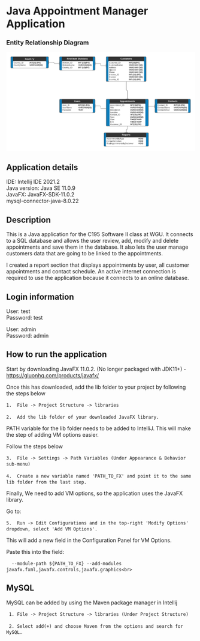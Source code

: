 # Java Appointment Manager Application

### Entity Relationship Diagram

![ScreenShot](https://github.com/RonMercier/Java-Appointment-Manager/blob/master/AppointmentManagerERD.png)

## Application details

IDE: Intellij IDE 2021.2<br>
Java version: Java SE 11.0.9<br>
JavaFX: JavaFX-SDK-11.0.2<br>
mysql-connector-java-8.0.22<br>

## Description

This is a Java application for the C195 Software II class at WGU.
It connects to a SQL database and allows the user review, add, modify and delete appointments and save them in the database.
It also lets the user manage customers data that are going to be linked to the appointments.

I created a report section that displays appointments by user, all customer appointments and contact schedule.  An active
internet connection is required to use the application because it connects to an online database.

## Login information

User: test<br>
Password: test

User: admin<br>
Password: admin

## How to run the application

  Start by downloading JavaFX 11.0.2. (No longer packaged with JDK11+) - https://gluonhq.com/products/javafx/

  Once this has downloaded, add the lib folder to your project by following the steps below
  
    1.  File -> Project Structure -> libraries
  
    2.  Add the lib folder of your downloaded JavaFX library.
 
  PATH variable for the lib folder needs to be added to IntelliJ. This will make the step of adding VM options easier.<br>
  
  Follow the steps below
  
    3.  File -> Settings -> Path Variables (Under Appearance & Behavior sub-menu)
    
    4.  Create a new variable named 'PATH_TO_FX' and point it to the same lib folder from the last step.

  Finally, We need to add VM options, so the application uses the JavaFX library.<br>

  Go to:<br>

    5.  Run -> Edit Configurations and in the top-right 'Modify Options' dropdown, select 'Add VM Options'.
    
  This will add a new field in the Configuration Panel for VM Options.
  
  Paste this into the field:<br>

      --module-path ${PATH_TO_FX} --add-modules javafx.fxml,javafx.controls,javafx.graphics<br>

  ## MySQL
  
  MySQL can be added by using the Maven package manager in Intellij<br>

     1. File -> Project Structure -> libraries (Under Project Structure)
     
     2. Select add(+) and choose Maven from the options and search for MySQL.

